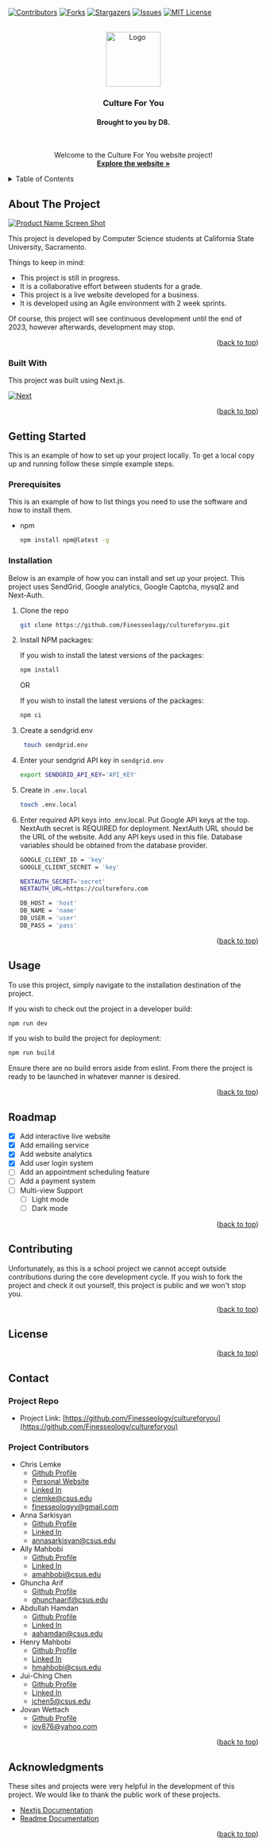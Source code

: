 <a name="readme-top"></a>

[![Contributors][contributors-shield]][contributors-url]
[![Forks][forks-shield]][forks-url]
[![Stargazers][stars-shield]][stars-url]
[![Issues][issues-shield]][issues-url]
[![MIT License][license-shield]][license-url]

<!-- PROJECT LOGO -->
<br />
<div align="center">
  <a href="[public/logo-color.png](https://github.com/Finesseology/cultureforyou)">
    <img src="public/logo-color.png" alt="Logo" width="110" height="110">
  </a>

  <h3 align="center">Culture For You</h3>
  <h4 align="center">Brought to you by D8.</h4>
  <br />

  <p align="center">
    Welcome to the Culture For You website project!
    <br />
    <a href="https://cultureforu.com"><strong>Explore the website »</strong></a>
    <br />
  </p>
</div>

<!-- TABLE OF CONTENTS -->
<details>
  <summary>Table of Contents</summary>
  <ol>
    <li>
      <a href="#about-the-project">About The Project</a>
      <ul>
        <li><a href="#built-with">Built With</a></li>
      </ul>
    </li>
    <li>
      <a href="#getting-started">Getting Started</a>
      <ul>
        <li><a href="#prerequisites">Prerequisites</a></li>
        <li><a href="#installation">Installation</a></li>
      </ul>
    </li>
    <li><a href="#usage">Usage</a></li>
    <li><a href="#roadmap">Roadmap</a></li>
    <li><a href="#contributing">Contributing</a></li>
    <li><a href="#license">License</a></li>
    <li><a href="#contact">Contact</a></li>
    <li><a href="#acknowledgments">Acknowledgments</a></li>
  </ol>
</details>

<!-- ABOUT THE PROJECT -->

## About The Project

[![Product Name Screen Shot][product-screenshot]](https://cultureforu.com)

This project is developed by Computer Science students at California State University, Sacramento.

Things to keep in mind:

-   This project is still in progress.
-   It is a collaborative effort between students for a grade.
-   This project is a live website developed for a business.
-   It is developed using an Agile environment with 2 week sprints.

Of course, this project will see continuous development until the end of 2023, however afterwards, development may stop.

<p align="right">(<a href="#readme-top">back to top</a>)</p>

### Built With

This project was built using Next.js.

[![Next][next.js]][next-url]

<p align="right">(<a href="#readme-top">back to top</a>)</p>

<!-- GETTING STARTED -->

## Getting Started

This is an example of how to set up your project locally.
To get a local copy up and running follow these simple example steps.

### Prerequisites

This is an example of how to list things you need to use the software and how to install them.

-   npm
    ```sh
    npm install npm@latest -g
    ```

### Installation

Below is an example of how you can install and set up your project. This project uses SendGrid, Google analytics, Google Captcha, mysql2 and Next-Auth.

1. Clone the repo
    ```sh
    git clone https://github.com/Finesseology/cultureforyou.git
    ```
2. Install NPM packages:

    If you wish to install the latest versions of the packages:

    ```sh
    npm install
    ```

    OR

    If you wish to install the latest versions of the packages:

    ```sh
    npm ci
    ```

3. Create a sendgrid.env
    ```sh
     touch sendgrid.env
    ```
4. Enter your sendgrid API key in `sendgrid.env`
    ```sh
    export SENDGRID_API_KEY='API_KEY'
    ```
5. Create in `.env.local`

    ```sh
    touch .env.local
    ```

6. Enter required API keys into .env.local.
   Put Google API keys at the top. NextAuth secret is REQUIRED for deployment. NextAuth URL should be the URL of the website. Add any API keys used in this file. Database variables should be obtained from the database provider.

    ```sh
    GOOGLE_CLIENT_ID = 'key'
    GOOGLE_CLIENT_SECRET = 'key'

    NEXTAUTH_SECRET='secret'
    NEXTAUTH_URL=https://cultureforu.com

    DB_HOST = 'host'
    DB_NAME = 'name'
    DB_USER = 'user'
    DB_PASS = 'pass'

    ```

<p align="right">(<a href="#readme-top">back to top</a>)</p>

## Usage

To use this project, simply navigate to the installation destination of the project.

If you wish to check out the project in a developer build:

```sh
npm run dev
```

If you wish to build the project for deployment:

```sh
npm run build
```

Ensure there are no build errors aside from eslint. From there the project is ready to be launched in whatever manner is desired.

<p align="right">(<a href="#readme-top">back to top</a>)</p>

<!-- ROADMAP -->

## Roadmap

-   [x] Add interactive live website
-   [x] Add emailing service
-   [x] Add website analytics
-   [x] Add user login system
-   [ ] Add an appointment scheduling feature
-   [ ] Add a payment system
-   [ ] Multi-view Support
    -   [ ] Light mode
    -   [ ] Dark mode

<p align="right">(<a href="#readme-top">back to top</a>)</p>

<!-- CONTRIBUTING -->

## Contributing

Unfortunately, as this is a school project we cannot accept outside contributions during the core development cycle. If you wish to fork the project and check it out yourself, this project is public and we won't stop you.

<p align="right">(<a href="#readme-top">back to top</a>)</p>

<!-- LICENSE -->

## License

<p align="right">(<a href="#readme-top">back to top</a>)</p>

<!-- CONTACT -->

## Contact

### Project Repo

-   Project Link: [https://github.com/Finesseology/cultureforyou](https://github.com/Finesseology/cultureforyou)

### Project Contributors

-   Chris Lemke
    -   [Github Profile][github-url-chris]
    -   [Personal Website](https://finesseology.com)
    -   [Linked In][linkedin-url-chris]
    -   clemke@csus.edu
    -   finesseologyy@gmail.com
-   Anna Sarkisyan
    -   [Github Profile][github-url-anna]
    -   [Linked In][linkedin-url-anna]
    -   annasarkisyan@csus.edu
-   Ally Mahbobi
    -   [Github Profile][github-url-ally]
    -   [Linked In][linkedin-url-ally]
    -   amahbobi@csus.edu
-   Ghuncha Arif
    -   [Github Profile][github-url-chris]
    -   ghunchaarif@csus.edu
-   Abdullah Hamdan
    -   [Github Profile][github-url-abdullah]
    -   [Linked In][linkedin-url-abdullah]
    -   aahamdan@csus.edu
-   Henry Mahbobi
    -   [Github Profile][github-url-henry]
    -   [Linked In][linkedin-url-henry]
    -   hmahbobi@csus.edu
-   Jui-Ching Chen
    -   [Github Profile][github-url-jui]
    -   [Linked In][linkedin-url-jui]
    -   jchen5@csus.edu
-   Jovan Wettach
    -   [Github Profile][github-url-jovan]
    -   jov876@yahoo.com

<p align="right">(<a href="#readme-top">back to top</a>)</p>

<!-- ACKNOWLEDGMENTS -->

## Acknowledgments

These sites and projects were very helpful in the development of this project. We would like to thank the public work of these projects.

-   [Nextjs Documentation](https://nextjs.org/docs/getting-started)
-   [Readme Documentation](https://github.com/othneildrew/Best-README-Template)

<p align="right">(<a href="#readme-top">back to top</a>)</p>

<!-- MARKDOWN LINKS & IMAGES -->

<!-- Custom files and links -->

[product-screenshot]: public/logo-color.png

<!-- References to Projects -->

<!-- Contributors -->

[contributors-shield]: https://img.shields.io/github/contributors/Finesseology/cultureforyou.svg?style=for-the-badge
[contributors-url]: https://github.com/Finesseology/cultureforyou/graphs/contributors

<!-- Forks -->

[forks-shield]: https://img.shields.io/github/forks/Finesseology/cultureforyou.svg?style=for-the-badge
[forks-url]: https://github.com/Finesseology/cultureforyou/forks

<!-- Stars -->

[stars-shield]: https://img.shields.io/github/stars/Finesseology/cultureforyou.svg?style=for-the-badge
[stars-url]: https://github.com/Finesseology/cultureforyou/stargazers

<!-- Issues -->

[issues-shield]: https://img.shields.io/github/issues/Finesseology/cultureforyou.svg?style=for-the-badge
[issues-url]: https://github.com/Finesseology/cultureforyou/issues

<!-- License -->

[license-shield]: https://img.shields.io/github/license/Finesseology/cultureforyou.svg?style=for-the-badge
[license-url]: https://github.com/Finesseology/cultureforyou/LICENSE.txt

<!-- Linked In -->

[linkedin-shield]: https://img.shields.io/badge/-LinkedIn-black.svg?style=for-the-badge&logo=linkedin&colorB=555
[linkedin-url-chris]: https://www.linkedin.com/in/christopher-lemke-b57924140/
[linkedin-url-anna]: https://www.linkedin.com/in/anna-sarkisyan/
[linkedin-url-ally]: https://www.linkedin.com/in/ally-mahbobi/
[linkedin-url-abdullah]: https://www.linkedin.com/in/abdullah-hamdan-0013361aa/
[linkedin-url-henry]: https://www.linkedin.com/in/xavier-mahbobi-703539230/
[linkedin-url-jui]: https://www.linkedin.com/in/jui-ching-chen-38409a264/

<!-- Githubs -->

[github-url-chris]: https://github.com/Finesseology
[github-url-anna]: https://github.com/annasark
[github-url-ally]: https://github.com/amahbobi
[github-url-ghuncha]: https://github.com/aliag123
[github-url-abdullah]: https://github.com/abHam87
[github-url-henry]: https://github.com/hmahbobi123
[github-url-jui]: https://github.com/jujuchen5
[github-url-jovan]: https://github.com/Jov876

<!-- Outside links -->

[next.js]: https://img.shields.io/badge/next.js-000000?style=for-the-badge&logo=nextdotjs&logoColor=white
[next-url]: https://nextjs.org/
[react.js]: https://img.shields.io/badge/React-20232A?style=for-the-badge&logo=react&logoColor=61DAFB
[react-url]: https://reactjs.org/
[vue.js]: https://img.shields.io/badge/Vue.js-35495E?style=for-the-badge&logo=vuedotjs&logoColor=4FC08D
[vue-url]: https://vuejs.org/
[angular.io]: https://img.shields.io/badge/Angular-DD0031?style=for-the-badge&logo=angular&logoColor=white
[angular-url]: https://angular.io/
[svelte.dev]: https://img.shields.io/badge/Svelte-4A4A55?style=for-the-badge&logo=svelte&logoColor=FF3E00
[svelte-url]: https://svelte.dev/
[laravel.com]: https://img.shields.io/badge/Laravel-FF2D20?style=for-the-badge&logo=laravel&logoColor=white
[laravel-url]: https://laravel.com
[bootstrap.com]: https://img.shields.io/badge/Bootstrap-563D7C?style=for-the-badge&logo=bootstrap&logoColor=white
[bootstrap-url]: https://getbootstrap.com
[jquery.com]: https://img.shields.io/badge/jQuery-0769AD?style=for-the-badge&logo=jquery&logoColor=white
